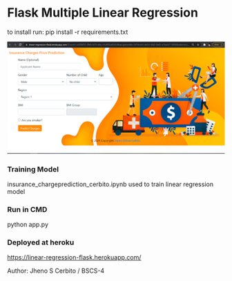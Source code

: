 # Flask Multiple Linear Regression
to install run: pip install -r requirements.txt


![images_alt](https://github.com/Senpaixyz/flask-linear-regression/blob/master/images/capture.PNG?raw=true)


### Training Model

insurance_chargeprediction_cerbito.ipynb used to train linear regression model

### Run in CMD

python app.py

### Deployed at heroku

https://linear-regression-flask.herokuapp.com/


Author: Jheno S Cerbito / BSCS-4
